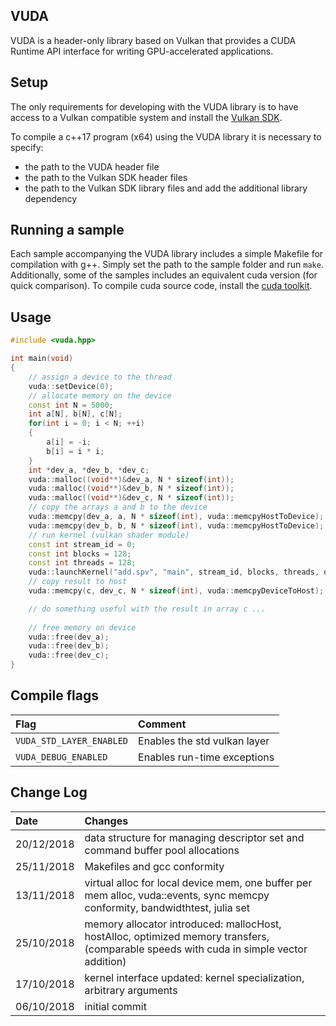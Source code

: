 ## VUDA

VUDA is a header-only library based on Vulkan that provides a CUDA Runtime API interface for writing GPU-accelerated applications.

## Setup

The only requirements for developing with the VUDA library is to have access to a Vulkan compatible system and install the [Vulkan SDK](https://vulkan.lunarg.com/sdk/home).

To compile a c++17 program (x64) using the VUDA library it is necessary to specify:

* the path to the VUDA header file
* the path to the Vulkan SDK header files
* the path to the Vulkan SDK library files and add the additional library dependency

## Running a sample

Each sample accompanying the VUDA library includes a simple Makefile for compilation with g++.
Simply set the path to the sample folder and run ```make```.
Additionally, some of the samples includes an equivalent cuda version (for quick comparison).
To compile cuda source code, install the [cuda toolkit](https://developer.nvidia.com/cuda-toolkit).

## Usage

```c++
#include <vuda.hpp>

int main(void)
{
    // assign a device to the thread
    vuda::setDevice(0);
    // allocate memory on the device
    const int N = 5000;
    int a[N], b[N], c[N];
    for(int i = 0; i < N; ++i)
    {
        a[i] = -i;
        b[i] = i * i;
    }
    int *dev_a, *dev_b, *dev_c;
    vuda::malloc((void**)&dev_a, N * sizeof(int));
    vuda::malloc((void**)&dev_b, N * sizeof(int));
    vuda::malloc((void**)&dev_c, N * sizeof(int));
    // copy the arrays a and b to the device
    vuda::memcpy(dev_a, a, N * sizeof(int), vuda::memcpyHostToDevice);
    vuda::memcpy(dev_b, b, N * sizeof(int), vuda::memcpyHostToDevice);
    // run kernel (vulkan shader module)
    const int stream_id = 0;
    const int blocks = 128;
    const int threads = 128;
    vuda::launchKernel("add.spv", "main", stream_id, blocks, threads, dev_a, dev_b, dev_c, N);
    // copy result to host
    vuda::memcpy(c, dev_c, N * sizeof(int), vuda::memcpyDeviceToHost);

    // do something useful with the result in array c ...    
    
    // free memory on device
    vuda::free(dev_a);
    vuda::free(dev_b);
    vuda::free(dev_c);
}
```

## Compile flags

| Flag | Comment |
| :--- | :------ |
| `VUDA_STD_LAYER_ENABLED` | Enables the std vulkan layer |
| `VUDA_DEBUG_ENABLED`     | Enables run-time exceptions  |

## Change Log

| Date | Changes |
| :--- | :------ |
| 20/12/2018 | data structure for managing descriptor set and command buffer pool allocations |
| 25/11/2018 | Makefiles and gcc conformity |
| 13/11/2018 | virtual alloc for local device mem, one buffer per mem alloc, vuda::events, sync memcpy conformity, bandwidthtest, julia set |
| 25/10/2018 | memory allocator introduced: mallocHost, hostAlloc, optimized memory transfers, (comparable speeds with cuda in simple vector addition) |
| 17/10/2018 | kernel interface updated: kernel specialization, arbitrary arguments |
| 06/10/2018 | initial commit |
